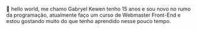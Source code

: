 👋 hello world, me chamo Gabryel Kewen tenho 15 anos e sou novo no rumo da programação, atualmente faço um curso de Webmaster Front-End e estou gostando muito do que tenho aprendido nesse pouco tempo.

